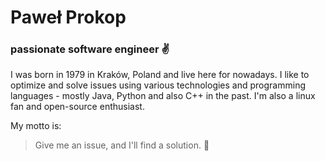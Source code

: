 # Paweł Prokop
### passionate software engineer :v:

I was born in 1979 in Kraków, Poland and live here for nowadays.
I like to optimize and solve issues using various technologies and programming languages - mostly Java,
Python and also C++ in the past. I'm also a linux fan and open-source enthusiast.

My motto is:
> Give me an issue, and I'll find a solution. :wave:

